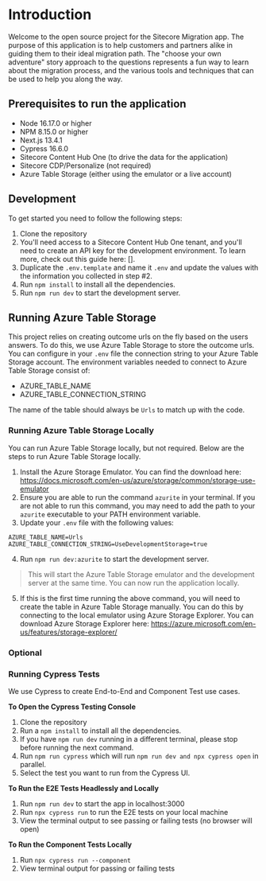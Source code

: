 # Introduction

Welcome to the open source project for the Sitecore Migration app. The purpose of this application is to help customers and partners alike in guiding them to their ideal migration path. The "choose your own adventure" story approach to the questions represents a fun way to learn about the migration process, and the various tools and techniques that can be used to help you along the way.

## Prerequisites to run the application

- Node 16.17.0 or higher
- NPM 8.15.0 or higher
- Next.js 13.4.1
- Cypress 16.6.0
- Sitecore Content Hub One (to drive the data for the application)
- Sitecore CDP/Personalize (not required)
- Azure Table Storage (either using the emulator or a live account)

## Development

To get started you need to follow the following steps:

1. Clone the repository
2. You'll need access to a Sitecore Content Hub One tenant, and you'll need to create an API key for the development environment. To learn more, check out this guide here: [].
3. Duplicate the `.env.template` and name it `.env` and update the values with the information you collected in step #2.
4. Run `npm install` to install all the dependencies.
5. Run `npm run dev` to start the development server.

## Running Azure Table Storage

This project relies on creating outcome urls on the fly based on the users answers. To do this, we use Azure Table Storage to store the outcome urls. You can configure in your `.env` file the connection string to your Azure Table Storage account. The environment variables needed to connect to Azure Table Storage consist of:

- AZURE_TABLE_NAME
- AZURE_TABLE_CONNECTION_STRING

The name of the table should always be `Urls` to match up with the code.

### Running Azure Table Storage Locally

You can run Azure Table Storage locally, but not required. Below are the steps to run Azure Table Storage locally.

1. Install the Azure Storage Emulator. You can find the download here: https://docs.microsoft.com/en-us/azure/storage/common/storage-use-emulator
2. Ensure you are able to run the command `azurite` in your terminal. If you are not able to run this command, you may need to add the path to your `azurite` executable to your PATH environment variable.
3. Update your `.env` file with the following values:

```
AZURE_TABLE_NAME=Urls
AZURE_TABLE_CONNECTION_STRING=UseDevelopmentStorage=true
```

4. Run `npm run dev:azurite` to start the development server.

> This will start the Azure Table Storage emulator and the development server at the same time. You can now run the application locally.

5. If this is the first time running the above command, you will need to create the table in Azure Table Storage manually. You can do this by connecting to the local emulator using Azure Storage Explorer. You can download Azure Storage Explorer here: https://azure.microsoft.com/en-us/features/storage-explorer/

### Optional

### Running Cypress Tests

We use Cypress to create End-to-End and Component Test use cases.

**To Open the Cypress Testing Console**

1. Clone the repository
2. Run a `npm install` to install all the dependencies.
3. If you have `npm run dev` running in a different terminal, please stop before running the next command.
4. Run `npm run cypress` which will run `npm run dev and npx cypress open` in parallel.
5. Select the test you want to run from the Cypress UI.

**To Run the E2E Tests Headlessly and Locally**

1. Run `npm run dev` to start the app in localhost:3000
2. Run `npx cypress run` to run the E2E tests on your local machine
3. View the terminal output to see passing or failing tests (no browser will open)

**To Run the Component Tests Locally**

1. Run `npx cypress run --component`
2. View terminal output for passing or failing tests
